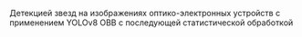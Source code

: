 Детекцией звезд на изображениях оптико-электронных устройств с применением YOLOv8 OBB с последующей статиcтической обработкой
